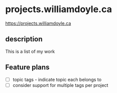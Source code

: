 # projects.williamdoyle.ca

https://projects.williamdoyle.ca

## description

This is a list of my work

## Feature plans

- [ ] topic tags - indicate topic each belongs to
- [ ] consider support for multiple tags per project
